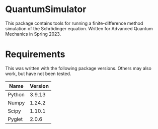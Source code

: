 # QuantumSimulator
This package contains tools for running a finite-difference method simulation of the Schrödinger equation.  Written for Advanced Quantum Mechanics in Spring 2023.

# Requirements
This was written with the following package versions.  Others may also work, but have not been tested.

| Name     | Version |
| -------- | ------- |
| Python   | 3.9.13  |
| Numpy    | 1.24.2  |
| Scipy    | 1.10.1  |
| Pyglet   | 2.0.6   |
